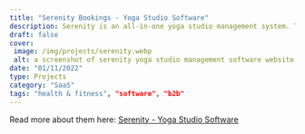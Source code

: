 ```yaml
---
title: "Serenity Bookings - Yoga Studio Software"
description: Serenity is an all-in-one yoga studio management system. This software runs off the successful GymMaster platform and has been tailored to suit the needs of Yoga, Pilates and other booking based businesses.
draft: false
cover: 
 image: /img/projects/serenity.webp
 alt: a screenshot of serenity yoga studio management software website
date: "01/11/2022"
type: Projects
category: "SaaS"
tags: "health & fitness", "software", "b2b"
---
```


Read more about them here: <a href="https://www.serenitybookings.com">Serenity - Yoga Studio Software</a>